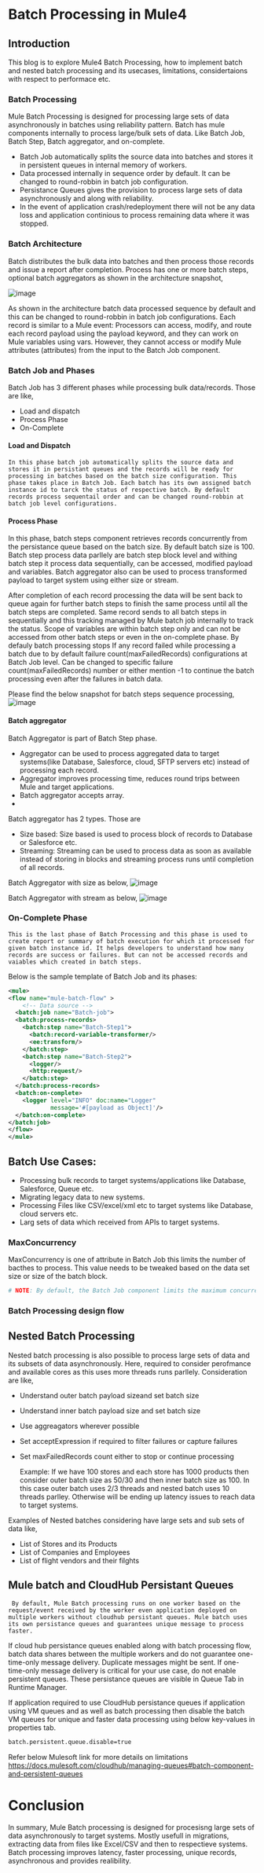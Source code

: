 
# Batch Processing in Mule4

## Introduction

This blog is to explore Mule4 Batch Processing, how to implement batch and nested batch processing and its usecases, limitations, considertaions with respect to performace etc.

### Batch Processing
Mule Batch Processing is designed for processing large sets of data asynchronously in batches using reliability pattern. Batch has mule components internally to process large/bulk sets of data. Like  Batch Job, Batch Step, Batch aggregator, and on-complete. 
- Batch Job automatically splits the source data into batches and stores it in persistent queues in internal memory of workers.
- Data processed internally in sequence order by default. It can be changed to round-robbin in batch job configuration.
- Persistance Queues gives the provision to process large sets of data asynchronously and along with reliability.
- In the event of application crash/redeployment there will not be any data loss and application continious to process remaining data where it was stopped.

### Batch Architecture
Batch distributes the bulk data into batches and then process those records and issue a report after completion. Process has one or more batch steps, optional batch aggregators as shown in the architecture snapshot,

![image](https://github.com/KathaSudharshan/mule-batch-processing/assets/138109855/7a614170-f5f9-4fe4-b487-5b5ade188e4a)

As shown in the architecture batch data processed sequence by default and this can be changed to round-robbin in batch job configurations. Each record is similar to a Mule event: Processors can access, modify, and route each record payload using the payload keyword, and they can work on Mule variables using vars. However, they cannot access or modify Mule attributes (attributes) from the input to the Batch Job component.

### Batch Job and Phases
Batch Job has 3 different phases while processing bulk data/records. Those are like,
- Load and dispatch
- Process Phase
- On-Complete

#### Load and Dispatch
    In this phase batch job automatically splits the source data and stores it in persistant queues and the records will be ready for processing in batches based on the batch size configuration. This phase takes place in Batch Job. Each batch has its own assigned batch instance id to tarck the status of respective batch. By default records process sequentail order and can be changed round-robbin at batch job level configurations.

#### Process Phase
In this phase, batch steps component retrieves records concurrently from the persistance queue based on the batch size. By default batch size is 100.
    Batch step process data parllely are batch step block level and withing batch step it process data sequentially, can be accessed, modified payload and variables. Batch aggregator also can be used to process transformed payload to target system using either size or stream. 

After completion of each record processing the data will be sent back to queue again for further batch steps to finish the same process until all the batch steps are completed.
Same record sends to all batch steps in sequentially and this tracking managed by Mule batch job internally to track the status. Scope of variables are within batch step only and  can not be accessed from other batch steps or even in the on-complete phase.
By defauly batch processing stops If any record failed while processing a batch due to by default failure count(maxFailedRecords) configurations at Batch Job level. Can be changed to specific failure count(maxFailedRecords) number or either mention -1 to continue the batch processing even after the failures in batch data.

Please find the below snapshot for batch steps sequence processing,
![image](https://github.com/KathaSudharshan/mule-batch-processing/assets/138109855/d9c32c71-308d-4e9e-adde-b007b14cb693)

#### Batch aggregator
Batch Aggregator is part of Batch Step phase. 
- Aggregator can be used to process aggregated data to target systems(like Database, Salesforce, cloud, SFTP servers etc) instead of processing each record.
- Aggregator improves processing time, reduces round trips between Mule and target applications.
- Batch aggregator accepts array.
- 
Batch aggregator has 2 types. Those are
- Size based: Size based is used to process block of records to Database or Salesforce etc.
- Streaming: Streaming can be used to process data as soon as available instead of storing in blocks and streaming process runs until completion of all records.

Batch Aggregator with size as below,
![image](https://github.com/KathaSudharshan/mule-batch-processing/assets/138109855/75f75adf-5641-4473-9c3e-9f6a641b2bfa)

Batch Aggregator with stream as below,
![image](https://github.com/KathaSudharshan/mule-batch-processing/assets/138109855/78ff1cde-2457-4d75-9aa3-c1de35a738fb)

### On-Complete Phase
    This is the last phase of Batch Processing and this phase is used to create report or summary of batch execution for which it processed for given batch instance id. It helps developers to understand how many records are success or failures. But can not be accessed records and vaiables which created in batch steps.

Below is the sample template of Batch Job and its phases:

```xml
<mule>
<flow name="mule-batch-flow" >
    <!-- Data source -->
  <batch:job name="Batch-job">
  <batch:process-records>
    <batch:step name="Batch-Step1">
      <batch:record-variable-transformer/>
      <ee:transform/>
    </batch:step>
    <batch:step name="Batch-Step2">
      <logger/>
      <http:request/>
    </batch:step>
  </batch:process-records>
  <batch:on-complete>
    <logger level="INFO" doc:name="Logger"
            message='#[payload as Object]'/>
  </batch:on-complete>
</batch:job>
</flow>
</mule>
```
## Batch Use Cases:
- Processing bulk records to target systems/applications like Database, Salesforce, Queue etc.
- Migrating legacy data to new systems.
- Processing Files like CSV/excel/xml etc to target systems like Database, cloud servers etc.
- Larg sets of data which received from APIs to target systems.

### MaxConcurrency
MaxConcurrency is one of attribute in Batch Job this limits the number of bacthes to process. This value needs to be tweaked based on the data set size or size of the batch block. 

```bash
# NOTE: By default, the Batch Job component limits the maximum concurrency to twice the number of available cores. The capacity of the system running the Mule instance also limits concurrency.
```
### Batch Processing design flow

## Nested Batch Processing
Nested batch processing is also possible to process large sets of data and its subsets of data asynchronously. Here, required to consider perofmance and available cores as this uses more threads runs parllely. Consideration are like,
- Understand outer batch payload sizeand set batch size
- Understand inner batch payload size and set batch size
- Use aggreagators wherever possible
- Set acceptExpression if required to filter failures or capture failures
- Set maxFailedRecords count either to stop or continue processing

  Example:
  If we have 100 stores and each store has 1000 products then consider outer batch size as 50/30 and then inner batch size as 100. In this case outer batch uses 2/3 threads and nested batch uses 10 threads parlley. Otherwise will be ending up latency issues to reach data to target systems.

Examples of Nested batches considering have large sets and sub sets of data like,
- List of Stores and its Products
- List of Companies and Employees
- List of flight vendors and their filghts

## Mule batch and CloudHub Persistant Queues
     By default, Mule Batch processing runs on one worker based on the request/event received by the worker even application deployed on multiple workers without cloudhub persistant queues. Mule batch uses its own persistance queues and guarantees unique message to process faster.  
If cloud hub persistance queues enabled along with batch processing flow, batch data shares between the multiple workers and do not guarantee one-time-only message delivery. Duplicate messages might be sent. If one-time-only message delivery is critical for your use case, do not enable persistent queues.
These persistance queues are visible in Queue Tab in Runtime Manager.

If application required to use CloudHub persistance queues if application using VM queues and as well as batch processing then disable the batch VM queues for unique and faster data processing using below key-values in properties tab.

```bash
batch.persistent.queue.disable=true
```
Refer below Mulesoft link for more details on limitations
https://docs.mulesoft.com/cloudhub/managing-queues#batch-component-and-persistent-queues

# Conclusion
In summary, Mule Batch processing is designed for procesisng large sets of data asynchronously to target systems. Mostly usefull in migrations, extracting data from files  like Excel/CSV and then to respectieve systems. Batch processing improves latency, faster processing, unique records, asynchronous and provides realibility. 



    
